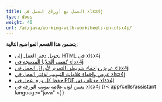 ```yaml
---
title: العمل مع أوراق العمل في xlsx4j
type: docs
weight: 40
url: /ar/java/working-with-worksheets-in-xlsx4j/
---
```


 **يتضمن هذا القسم المواضيع التالية:**
- [تحويل دفتر العمل إلى HTML في xlsx4j](/cells/ar/java/convert-workbook-to-html-in-xlsx4j/)
- [كشف الخلايا المدمجة في xlsx4j](/cells/ar/java/detect-merged-cells-in-xlsx4j/)
- [عرض واخفاء شريطي التمرير لأوراق العمل في xlsx4j](/cells/ar/java/display-and-hide-scrollbars-of-workbooks-in-xlsx4j/)
- [عرض وإخفاء علامات التبويب لدفتر العمل في xlsx4j](/cells/ar/java/display-and-hide-tabs-of-workbook-in-xlsx4j/)
- [حفظ كل ورق عمل في PDF مختلف في xlsx4j](/cells/ar/java/save-each-worksheet-to-different-pdf-in-xlsx4j/)
- [تعيين لون علامة تبويب الورقة في xlsx4j](/cells/ar/java/set-worksheet-tab-color-in-xlsx4j/)
{{< app/cells/assistant language="java" >}}
